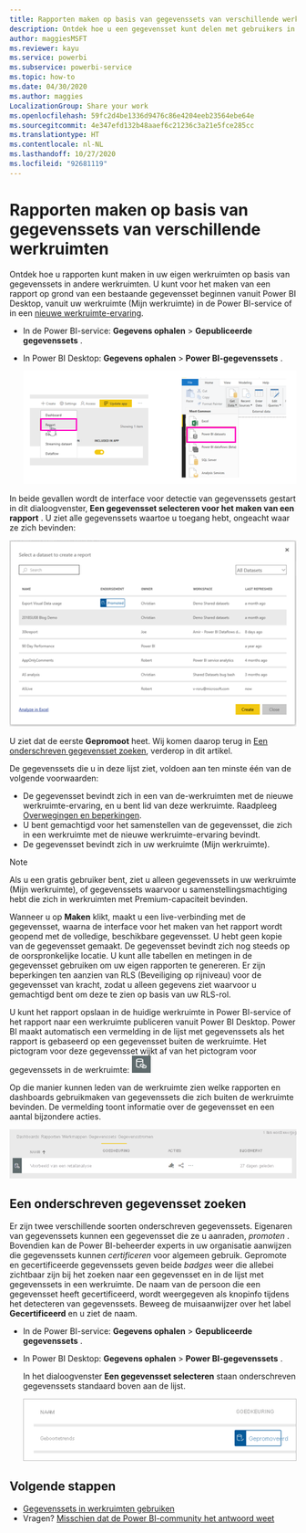 ```yaml
---
title: Rapporten maken op basis van gegevenssets van verschillende werkruimten - Power BI
description: Ontdek hoe u een gegevensset kunt delen met gebruikers in de hele organisatie. Daarna kunnen ze rapporten samenstellen op basis van uw gegevensset in hun eigen werkruimten.
author: maggiesMSFT
ms.reviewer: kayu
ms.service: powerbi
ms.subservice: powerbi-service
ms.topic: how-to
ms.date: 04/30/2020
ms.author: maggies
LocalizationGroup: Share your work
ms.openlocfilehash: 59fc2d4be1336d9476c86e4204eeb23564ebe64e
ms.sourcegitcommit: 4e347efd132b48aaef6c21236c3a21e5fce285cc
ms.translationtype: HT
ms.contentlocale: nl-NL
ms.lasthandoff: 10/27/2020
ms.locfileid: "92681119"
---
```

# <a name="create-reports-based-on-datasets-from-different-workspaces"></a>Rapporten maken op basis van gegevenssets van verschillende werkruimten

Ontdek hoe u rapporten kunt maken in uw eigen werkruimten op basis van gegevenssets in andere werkruimten. U kunt voor het maken van een rapport op grond van een bestaande gegevensset beginnen vanuit Power BI Desktop, vanuit uw werkruimte (Mijn werkruimte) in de Power BI-service of in een [nieuwe werkruimte-ervaring](../collaborate-share/service-create-the-new-workspaces.md).

- In de Power BI-service: **Gegevens ophalen** > **Gepubliceerde gegevenssets** .
- In Power BI Desktop: **Gegevens ophalen** > **Power BI-gegevenssets** .

    ![Verbinding maken met een bestaande gegevensset](media/service-datasets-across-workspaces/power-bi-connect-dataset-pk.png)
   
In beide gevallen wordt de interface voor detectie van gegevenssets gestart in dit dialoogvenster, **Een gegevensset selecteren voor het maken van een rapport** . U ziet alle gegevenssets waartoe u toegang hebt, ongeacht waar ze zich bevinden:

![Een gegevensset selecteren](media/service-datasets-across-workspaces/power-bi-select-dataset.png)

U ziet dat de eerste **Gepromoot** heet. Wij komen daarop terug in [Een onderschreven gegevensset zoeken](#find-an-endorsed-dataset), verderop in dit artikel.

De gegevenssets die u in deze lijst ziet, voldoen aan ten minste één van de volgende voorwaarden:

- De gegevensset bevindt zich in een van de-werkruimten met de nieuwe werkruimte-ervaring, en u bent lid van deze werkruimte. Raadpleeg [Overwegingen en beperkingen](service-datasets-across-workspaces.md#considerations-and-limitations).
- U bent gemachtigd voor het samenstellen van de gegevensset, die zich in een werkruimte met de nieuwe werkruimte-ervaring bevindt.
- De gegevensset bevindt zich in uw werkruimte (Mijn werkruimte).

> [!NOTE]
> Als u een gratis gebruiker bent, ziet u alleen gegevenssets in uw werkruimte (Mijn werkruimte), of gegevenssets waarvoor u samenstellingsmachtiging hebt die zich in werkruimten met Premium-capaciteit bevinden.

Wanneer u op **Maken** klikt, maakt u een live-verbinding met de gegevensset, waarna de interface voor het maken van het rapport wordt geopend met de volledige, beschikbare gegevensset. U hebt geen kopie van de gegevensset gemaakt. De gegevensset bevindt zich nog steeds op de oorspronkelijke locatie. U kunt alle tabellen en metingen in de gegevensset gebruiken om uw eigen rapporten te genereren. Er zijn beperkingen ten aanzien van RLS (Beveiliging op rijniveau) voor de gegevensset van kracht, zodat u alleen gegevens ziet waarvoor u gemachtigd bent om deze te zien op basis van uw RLS-rol.

U kunt het rapport opslaan in de huidige werkruimte in Power BI-service of het rapport naar een werkruimte publiceren vanuit Power BI Desktop. Power BI maakt automatisch een vermelding in de lijst met gegevenssets als het rapport is gebaseerd op een gegevensset buiten de werkruimte. Het pictogram voor deze gegevensset wijkt af van het pictogram voor gegevenssets in de werkruimte: ![Pictogram van een gedeelde gegevensset](media/service-datasets-discover-across-workspaces/power-bi-shared-dataset-icon.png)

Op die manier kunnen leden van de werkruimte zien welke rapporten en dashboards gebruikmaken van gegevenssets die zich buiten de werkruimte bevinden. De vermelding toont informatie over de gegevensset en een aantal bijzondere acties.

![Acties gegevensset](media/service-datasets-across-workspaces/power-bi-dataset-actions.png)

## <a name="find-an-endorsed-dataset"></a>Een onderschreven gegevensset zoeken

Er zijn twee verschillende soorten onderschreven gegevenssets. Eigenaren van gegevenssets kunnen een gegevensset die ze u aanraden, *promoten* . Bovendien kan de Power BI-beheerder experts in uw organisatie aanwijzen die gegevenssets kunnen *certificeren* voor algemeen gebruik. Gepromote en gecertificeerde gegevenssets geven beide *badges* weer die allebei zichtbaar zijn bij het zoeken naar een gegevensset en in de lijst met gegevenssets in een werkruimte. De naam van de persoon die een gegevensset heeft gecertificeerd, wordt weergegeven als knopinfo tijdens het detecteren van gegevenssets. Beweeg de muisaanwijzer over het label **Gecertificeerd** en u ziet de naam.

- In de Power BI-service: **Gegevens ophalen** > **Gepubliceerde gegevenssets** .
- In Power BI Desktop: **Gegevens ophalen** > **Power BI-gegevenssets** .

    In het dialoogvenster **Een gegevensset selecteren** staan onderschreven gegevenssets standaard boven aan de lijst. 

    ![Gepromote gegevensset](media/service-datasets-discover-across-workspaces/power-bi-dataset-promoted.png)

## <a name="next-steps"></a>Volgende stappen

- [Gegevenssets in werkruimten gebruiken](service-datasets-across-workspaces.md)
- Vragen? [Misschien dat de Power BI-community het antwoord weet](https://community.powerbi.com/)
